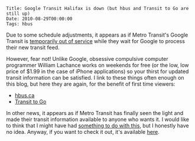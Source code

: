     Title: Google Transit Halifax is down (but hbus and Transit to Go are still up)
    Date: 2010-08-29T00:00:00
    Tags: hbus

Due to some schedule adjustments, it appears as if Metro Transit's Google Transit is [temporarily out of service][1] while they wait for Google to process their new transit feed.

However, fear not! Unlike Google, obsessive compulsive computer programmer William Lachance works on weekends for free (or the low, low price of $1.99 in the case of iPhone applications) so your thirst for updated transit information can be satisfied. I link to these things often enough on this blog, but here they are again, for the benefit of first time viewers:

- [hbus.ca][2]
- [Transit to Go][3] </ul>
  In other news, it appears as if Metro Transit has finally seen the light and made their transit information available to anyone who wants it. I would like to think that I might have had [something to do with this][4], but I honestly have no idea. Anyway, if you want to check it out, it's available [here][5].

[1]: http://www.halifax.ca/googletransit/
[2]: http://hbus.ca
[3]: http://transittogo.mindsea.ca
[4]: http://www.thecoast.ca/halifax/beta-the-public-transit-day-tripper/Content?oid=1098826
[5]: http://www.halifax.ca/GoogleTransit/developerdata.html
